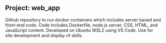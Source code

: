 ## Project: web_app

Github repository to run docker containers which includes server based and front-end code.
Code includes Dockerfile, node.js server, CSS, HTML, and JavaScript content.
Developed on Ubuntu WSL2 using VS Code.
Use for site development and display of skills.
